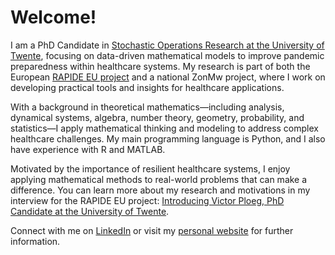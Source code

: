# Welcome!

I am a PhD Candidate in [Stochastic Operations Research at the University of Twente](https://www.utwente.nl/en/eemcs/sor/), focusing on data-driven mathematical models to improve pandemic preparedness within healthcare systems. My research is part of both the European [RAPIDE EU project](https://www.rapideproject.eu) and a national ZonMw project, where I work on developing practical tools and insights for healthcare applications.

With a background in theoretical mathematics—including analysis, dynamical systems, algebra, number theory, geometry, probability, and statistics—I apply mathematical thinking and modeling to address complex healthcare challenges. My main programming language is Python, and I also have experience with R and MATLAB.

Motivated by the importance of resilient healthcare systems, I enjoy applying mathematical methods to real-world problems that can make a difference. You can learn more about my research and motivations in my interview for the RAPIDE EU project: [Introducing Victor Ploeg, PhD Candidate at the University of Twente](https://www.rapideproject.eu/2025/04/introducing-victor-ploeg-phd-candidate-at-the-university-of-twente/).

Connect with me on [LinkedIn](https://linkedin.com/in/victorploeg) or visit my [personal website](https://personen.utwente.nl/v.r.ploeg) for further information.
